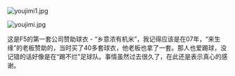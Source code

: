 ![youjimi1.jpg](http://ppd8ewq3a.bkt.clouddn.com/youjimi1.jpg)

![youjimi.jpg](http://ppd8ewq3a.bkt.clouddn.com/youjimi.jpg)

这是F5的第一套公司赞助球衣 - “乡意浓有机米”，我记得应该是在07年，“来生缘”的老板赞助的，当时买了40多套球衣，他老板也拿了一套。那人也爱踢球，没记错的话好像是在“踢不烂”足球队。事情虽然过去很久了，在此还是表示真心的感谢。
